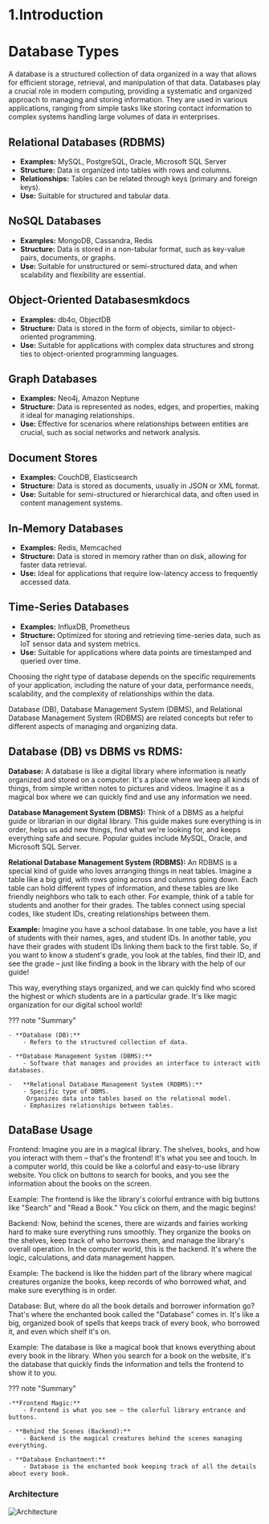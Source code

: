 # 1.Introduction

# Database Types

A database is a structured collection of data organized in a way that allows for efficient storage, retrieval, and manipulation of that data. Databases play a crucial role in modern computing, providing a systematic and organized approach to managing and storing information. They are used in various applications, ranging from simple tasks like storing contact information to complex systems handling large volumes of data in enterprises.

## Relational Databases (RDBMS)

- **Examples:** MySQL, PostgreSQL, Oracle, Microsoft SQL Server
- **Structure:** Data is organized into tables with rows and columns.
- **Relationships:** Tables can be related through keys (primary and foreign keys).
- **Use:** Suitable for structured and tabular data.

## NoSQL Databases

- **Examples:** MongoDB, Cassandra, Redis
- **Structure:** Data is stored in a non-tabular format, such as key-value pairs, documents, or graphs.
- **Use:** Suitable for unstructured or semi-structured data, and when scalability and flexibility are essential.

## Object-Oriented Databasesmkdocs

- **Examples:** db4o, ObjectDB
- **Structure:** Data is stored in the form of objects, similar to object-oriented programming.
- **Use:** Suitable for applications with complex data structures and strong ties to object-oriented programming languages.

## Graph Databases

- **Examples:** Neo4j, Amazon Neptune
- **Structure:** Data is represented as nodes, edges, and properties, making it ideal for managing relationships.
- **Use:** Effective for scenarios where relationships between entities are crucial, such as social networks and network analysis.

## Document Stores

- **Examples:** CouchDB, Elasticsearch
- **Structure:** Data is stored as documents, usually in JSON or XML format.
- **Use:** Suitable for semi-structured or hierarchical data, and often used in content management systems.

## In-Memory Databases

- **Examples:** Redis, Memcached
- **Structure:** Data is stored in memory rather than on disk, allowing for faster data retrieval.
- **Use:** Ideal for applications that require low-latency access to frequently accessed data.

## Time-Series Databases

- **Examples:** InfluxDB, Prometheus
- **Structure:** Optimized for storing and retrieving time-series data, such as IoT sensor data and system metrics.
- **Use:** Suitable for applications where data points are timestamped and queried over time.

Choosing the right type of database depends on the specific requirements of your application, including the nature of your data, performance needs, scalability, and the complexity of relationships within the data.

Database (DB), Database Management System (DBMS), and Relational Database Management System (RDBMS) are related concepts but refer to different aspects of managing and organizing data.

## Database (DB) vs DBMS vs RDMS:

**Database:**
A database is like a digital library where information is neatly organized and stored on a computer. It's a place where we keep all kinds of things, from simple written notes to pictures and videos. Imagine it as a magical box where we can quickly find and use any information we need.

**Database Management System (DBMS):**
Think of a DBMS as a helpful guide or librarian in our digital library. This guide makes sure everything is in order, helps us add new things, find what we're looking for, and keeps everything safe and secure. Popular guides include MySQL, Oracle, and Microsoft SQL Server.

**Relational Database Management System (RDBMS):**
An RDBMS is a special kind of guide who loves arranging things in neat tables. Imagine a table like a big grid, with rows going across and columns going down. Each table can hold different types of information, and these tables are like friendly neighbors who talk to each other. For example, think of a table for students and another for their grades. The tables connect using special codes, like student IDs, creating relationships between them.

**Example:**
Imagine you have a school database. In one table, you have a list of students with their names, ages, and student IDs. In another table, you have their grades with student IDs linking them back to the first table. So, if you want to know a student's grade, you look at the tables, find their ID, and see the grade – just like finding a book in the library with the help of our guide!

This way, everything stays organized, and we can quickly find who scored the highest or which students are in a particular grade. It's like magic organization for our digital school world!

??? note "Summary"

    - **Database (DB):**
        - Refers to the structured collection of data.

    - **Database Management System (DBMS):**
        - Software that manages and provides an interface to interact with databases.

    -   **Relational Database Management System (RDBMS):**
        - Specific type of DBMS.
         Organizes data into tables based on the relational model.
        - Emphasizes relationships between tables.


## DataBase Usage

Frontend:
Imagine you are in a magical library. The shelves, books, and how you interact with them – that's the frontend! It's what you see and touch. In a computer world, this could be like a colorful and easy-to-use library website. You click on buttons to search for books, and you see the information about the books on the screen.

Example:
The frontend is like the library's colorful entrance with big buttons like "Search" and "Read a Book." You click on them, and the magic begins!

Backend:
Now, behind the scenes, there are wizards and fairies working hard to make sure everything runs smoothly. They organize the books on the shelves, keep track of who borrows them, and manage the library's overall operation. In the computer world, this is the backend. It's where the logic, calculations, and data management happen.

Example:
The backend is like the hidden part of the library where magical creatures organize the books, keep records of who borrowed what, and make sure everything is in order.

Database:
But, where do all the book details and borrower information go? That's where the enchanted book called the "Database" comes in. It's like a big, organized book of spells that keeps track of every book, who borrowed it, and even which shelf it's on.

Example:
The database is like a magical book that knows everything about every book in the library. When you search for a book on the website, it's the database that quickly finds the information and tells the frontend to show it to you.

??? note "Summary"

    -**Frontend Magic:**
        - Frontend is what you see – the colorful library entrance and buttons.

    - **Behind the Scenes (Backend):**
        - Backend is the magical creatures behind the scenes managing everything.

    - **Database Enchantment:**
        - Database is the enchanted book keeping track of all the details about every book.

### Architecture ###

![Architecture](attachments/image.png)







